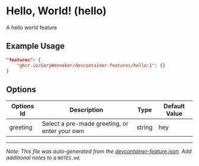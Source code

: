 
# Hello, World! (hello)

A hello world feature

## Example Usage

```json
"features": {
    "ghcr.io/GaryWenneker/devcontainer-features/hello:1": {}
}
```

## Options

| Options Id | Description | Type | Default Value |
|-----|-----|-----|-----|
| greeting | Select a pre-made greeting, or enter your own | string | hey |



---

_Note: This file was auto-generated from the [devcontainer-feature.json](https://github.com/GaryWenneker/devcontainer-features/blob/main/src/hello/devcontainer-feature.json).  Add additional notes to a `NOTES.md`._
